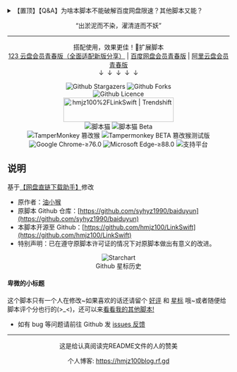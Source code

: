 <details>
<summary>【置顶】【Q&A】为啥本脚本不能破解百度网盘限速？其他脚本又能？</summary>
<p>你在本站内可能见过一些脚本，标着 “不限制下载” “不限速解析” “无视黑号” ，实则安装后又需要完成特定【任务】才给【加速下载链接】的脚本。<br/>它们是怎么做到的？为什么我这脚本却做不到？</p>
<p>主流网盘对非会员用户的限速是由客户端与服务端共同控制的。<br/>所以，即使有通过 CE 修改客户端速度的 “歪门邪道” 绕过客户端限速，那么也会被服务端检测到直接黑号。<br/>这样，我们就得出了【仅靠前端脚本无法绕过限速机制】这一结论。</p>
<p>那些脚本的工作原理大致如下：</p>
<ol>
<li>首先，脚本会先调用官方 API 接口，无感 “帮” 你生成文件的分享链接；</li>
<li>然后，脚本将生成的分享链接发到作者的服务器；</li>
<li>之后，服务器返回权限不足或者别的啥的提示，脚本显示公众号或小程序的二维码；</li>
<li>此时，脚本在完成任务前会不停向服务器确认任务是否完成；</li>
<li>扫码关注公众号或看广告后，服务器检测到完成了，然后会从作者购买的会员号 Cookie 池中选一个账号；（类似 ChatGPT 共享账号）</li>
<li>然后服务器调用官方 API 接口，用选出的账号转存你的文件，并调用官方 API 接口获取直链；</li>
<li>最后，把会员账号的不限速下载链接返回给脚本，脚本一般会将下载链接发送到指定的下载器中。（这样能够方便很多不会操作的用户）</li>
</ol>
<p>也就是说，这些工具其实是【借用的】别人的会员权限来实现不限速。</p>
<p>但使用这类服务时，你也可能面临以下风险：</p>
<ul>
<li>账号 - 由于依赖分享链接实现功能，如果你分享的文件曾被举报过，可能会导致对方账号和你的账号一同被封禁。</li>
<li>隐私 - 如果分享的是私密资源，第三方也有可能看到你的文件内容（懂的都懂，比如 “冠希哥” 事件）。</li>
<li>依赖 - 一旦这些工具背后的会员账号被平台批量封禁（业内俗称 “烧号”），而作者停止维护，工具就彻底失效。</li>
</ul>
<p>而这脚本，不会访问任何第三方服务器，<br/>只会通过调用网盘的官方接口来获取对应文件的下载直链，并且允许您选择您喜欢的下载器用于下载直链。</p>
<p>所以，您通过直链能获得的下载速度，完全取决于您自己账号的权限。<br/>如果你不是会员，下载依然会被限速。</p>
<p>如果你希望获得更快的下载速度，也可以尝试安装网盘官方客户端，把你的机子变成 PCDN，用上传换下载速度，为他们省点存储经费。</p>
</details>
<center>
	<p>“出淤泥而不染，濯清涟而不妖”</p>
	<hr>
	<p>
		搭配使用，效果更佳！👋扩展脚本
		<br/>
		<a href="https://scriptcat.org/script-show-page/2385" target="_blank">123 云盘会员青春版（全面适配新版分享）</a> | <a href="https://scriptcat.org/script-show-page/2236" target="_blank">百度网盘会员青春版</a> | <a href="https://scriptcat.org/script-show-page/2470" target="_blank">阿里云盘会员青春版</a>
		<br/>
		↓&nbsp;&nbsp;↓&nbsp;&nbsp;↓&nbsp;&nbsp;↓&nbsp;&nbsp;↓
	</p>
	<p>
		<img alt="Github Stargazers" src="https://img.shields.io/github/stars/hmjz100/LinkSwift?label=星标&logo=github&logoColor=white&labelColor=black&color=gold&style=for-the-badge&cacheSeconds=10">
		<img alt="Github Forks" src="https://img.shields.io/github/forks/hmjz100/LinkSwift?label=复刻&logo=github&logoColor=white&labelColor=black&color=grey&style=for-the-badge&cacheSeconds=10">
		<br/>
		<img alt="Github Licence" src="https://img.shields.io/github/license/hmjz100/LinkSwift?label=许可&logo=github&logoColor=white&labelColor=black&color=grey&style=for-the-badge&cacheSeconds=10">
		<br/>
		<a href="https://trendshift.io/repositories/13630" target="_blank"><img src="https://trendshift.io/api/badge/repositories/13630" alt="hmjz100%2FLinkSwift | Trendshift" style="width: 250px; height: 55px;" width="250" height="55"/></a>
		<br/>
		<img src="https://img.shields.io/chrome-web-store/v/ndcooeababalnlpkfedmmbbbgkljhpjf.svg?label=脚本猫&logo=data%3aimage%2fpng%3bbase64%2ciVBORw0KGgoAAAANSUhEUgAAAIAAAACACAYAAADDPmHLAAANJUlEQVR4Xu1da3BU5Rl%2b3rMbKEWEbECQQQ1kT4igqFU6OlYHptqrHbRa2or3ismegFMqWp1Wi9qOrZfRkezZRKy3Ftt6qTK1dVrt6HipttQRuWiSs4GoDAbJngWRUkn2vJ2TBIsQ4Jw97yGbnG9nduDH%2bz7f8z7fk2%2fP5bsQ1CfSClCkq1fFQxkg4iZQBlAGiLgCES9fjQDKABFXIOLlqxFAGSDiCkS8fDUCKAPIKlCeaTsHDkbRMOdle76%2bURY9mmiJZdYk3qWdAQ3b86mqZyRVEBsBys3Wewl0PoCJnxIkvMagh%2fOpZJMk6ahglWeytQS%2bFIzT9qh5E4OfzBvVV0voIGKARLplCUj72QEIrSINy3J1uilBeqhjVDRaBjuYD%2bDE%2fdbKzs12%2fdQlQbUIbIDyjDWPGL%2f1RIRoDRWc%2b3MLqu%2f1FB%2bxoIqG1qs5pl0J5uO9lM6Ei%2fIpfbmX2P3FBDeAaT1CwMX%2bSPA7YFpm1%2bt3%2b8sbmtGJtLUIxPMBOtZPhQz8Jm%2fol%2fjJ2Ts2sAESZutbAM0okkRrrxGSdxaZP6jTEuns4t6OR3VxhfBq26g%2bobjc3iwBA1gchEAfiTYH2rK8UfWroFiDIb%2fcbPuxBmc%2bA1VB%2bdqGHqgPAyW75BMZ630wJgUtpM%2bP7cTO%2fbn66l%2fI4JUWSkW69SdM2pUAV4owI2y0U%2fpRQbCCG8C0XgNwahAS%2b%2bQyNoKwzDb0W0RxBwgsYVo3gTEfJPWH8mkhr9uGvuctou8KgxsgYz0OxgW%2bW%2faUwB%2bA%2bT6J2x1PzQkH9d4e01UAHSkMvfsH%2fAk7pX8nCHZwA5iWeyX%2fwyAkPOR%2bCHYyg8UIfc9FUgCO8FBbkJB7bENfFAQguAEy2WvAfKiu4nNgp6FUjdDX8QsAVATpFM%2b5RIvtVPIuz%2fH9BAY3QDr7XRD%2fPgiJInK3gZ17SsUIfR3vjoKji6il%2bBSm79n1yT8UDyBwG1ieaT6dOPZKEBIBcj8GO3cNlBH6Ov4aAIcFqKHoVKbCl%2fKpmleLBpB4DjCm4e1jNK2sPQgJgdydYOf2Q2WEvo6%2fDsAIAe5FQzhOV%2bXWBdPeLRpAwgB47LFYovOk7iAkxHIJu%2bA4t4VlhJ6O17QbwBgmxjkAkD32zTjmzi0EgAj%2bJNBtPGG2bgrtVqe46hywc6vjaC8Wl%2f7ZLE1zZoG0GwFoEngyGPyBbVT%2f%2f9V7kaCBLwL7DPAvgGYWyUGlFaUAr7SN6i8WlbpHkowB0q1%2fBNF5QcmofB8KMD9l11d%2f20dGv6EiBuibDbQwKBmV710BBi%2bVmBUkZIDstQS%2b3Tt9FRlUAQZdlzeSdwTFkTFAY9v3yXEeDUpG5XtXgDXtwnxd1e%2b8Z%2fQfKWMAc%2f0ZhMJLQcmofO8KMGJn5o0pL3vPCNEAo5e1T451da0PSkble1egUFY2Zdv8yg3eM0I0AJq4LFHI7gpKRuV7V8COJYehlrq8Z4RpgJ6ZQdkOMI8PSkjle1CAaLOdSk7wEHnQEJFrALeVhGn9G8DJB21RBUgo8IZt6KdIAIkZoDxjPU2MORKkFMaBFWDCinxKP1dCJzkDmFYDAfUSpBTGQQwApPOG7k48CfyRM0DGup4YtwVmpAAOqgATbsin9F8eNNBDgJgBKkzrInelioc2VUhABdyVWDlD97Yc7yBtiRlgbMaa5TBeCFibSveggEaY3ZnSRV51ixlgXDqbLBBbHvirkIAKxJj0LfXJbECYnnQxA1Q%2buOFzH%2b3s3ilBSmEcWIHDR8RHtF8%2b%2bb8SOokZwCWTMK0tAMZKEFMY%2b1Wg0zb0cVL6SBvgzQNuaiDFOto4q2xDP0lKAlEDVJjWnxg4R4qcwtlXAQKeyRn6t6S0ETZANsPgOilyCqc%2fA1Bjzki6y85EPrIG6Fn%2bTD8XYaZA%2blWAmH8quXxe1gBmy6UM7SHVd%2bEpQHAuyxlTH5ZqQdYADS1fZk17XoqcwunnJ8BxzsotmPp3KW1EDTDWbJ7qINYsRU7h7KuAhkJNp1HTIqWNqAHG3%2fHWyK6Rn%2f9YipzC2VeBsh3%2fOWzztSfskNJG1AAuqYRp2QDKpQgqnM8okLcNPSGpibwB0tZqEDxtdChZSCSwGGvser3YLfn6v6uQFi5hWn8B8HVpXIXXo8CztqF%2fQ1KLMEaA%2b0A9%2b9yqj7QCDHd31askYeUNkMneCOYhsb2bpNAiWEQ32ankrSJYfSDyBjDbLgecByRJKqzdCmhX2EbVg5J6yBugcf3ZcAp%2fkySpsPoU0GJfseumPCeph7gBKtLtxzJ1vS1JUmH1KkBcNi1XX%2fmOpB7iBhj76%2bZRziexjyRJKqxeBbThhcM7f1CzXVIPcQO45BKmtfWQ75knqUppYm2zDX2MNLWwDLAWwHRpshHHW2cb%2bnHSGhRlgIqMdbHDuImAZB%2bhDgCriLDKgfMWWKslYJY02SjjMfAiyGnSoJ3A3HOWkPvtWSDKQFYj3JJL6b7XZfg2QMK0HgMQaIfqKHdkyLU%2fbhv6XD9t%2bDKA6nw%2f0g5YrC8TeDZAotGaBgfrBqws1bB3BTRMt%2bt0T7fi3g1w8LMBvRNUkeEq4ONMQc8GqEi3XsZEoo8hw1UhuujEfHmuvtrT3EzPBhiz1JqlxdTiz8FgK6eA2VsXels86tkAvQ94si0AF3nG3WCQbihwpFbbSE71Wok%2fA6jrAK%2b6DlwcYYmd0m%2f2SsCXAVzQcrOtjuBkvDag4g6dAgwtlTeqGv206NsAPT8Fy6xJ6MJpIJzNDk4m6jn6dECOTfFT7BCL%2fZgZraThDTCeQxles%2bfrG%2f3WWJQB9mnE3Siyu20mE80gOO7vj%2ftV8wL99saB458F0MLQWoh5tR2vWllSG0Xuyb3CtOoZaJCtP9poBCzIGXpaWgWZEWAvVhVmy7kM7SlpslHGIzjn5YypT0trEIoBxja2neI4zkppslHG0zRtZmddlbsbq%2bgnHAM0tR%2fpFLo2iTKNOJgWK5vYWVv5gbQMoRig507BtNw1giOlCUcUb4dt6KHcZYVpgFYAekQ7TLpsyzb0UJ7AhmaActN6Qc0KkvGBOxsob%2bizZdA%2bixKeAdLW9URq72CJTmPGDfl6mb2B9%2bYTmgHGpDecqFG3u22c%2bgRUwOH4SVvrJ68KCNNvemgG6L0QzDYD7PnNVBgFDn5MarGNZE1YdYRqgArTMhkQ29IsLBFKGZeATM7QjbA4hmqARKb1fDA9ERb5SOASX2Cnqp8Mq9ZQDTDaXF0ewwh3cqLIAUdhiVDCuB0F7Jy2zZiRD4ujqAHKm9pGa9BqnEK3roErGXQMQJUAnxVWAUMbl54HuJ3A7zqgdi0Wtxw4zfnaqm1SdRdtgPKmtqPRXTidiGrgfoEpYK5Uu4VLdc1%2bcTpB1A5gPZibmbkZ8dir%2bdqq94ppuSgD9F3cXagWgBYjeSg52wh4lGJlt%2fp9X%2bDbAGp1UCgdKARK7Uy0MJ%2bqesYroC8DlKuTwbzqOoBx%2fIptVJ%2fhlYAvAyQy1mqw2gPQq7gDFhfK0rDeiaDvD1hRqmE%2fCsy1Df1xLwmeR4BEg3UaNPzDC6iKGWAFCD%2byU%2frdXlh4NoALprZ%2b8SLpwMf4mT%2foywDq2f7Ad64HBr5OFvdlgL5RoIgdQrgFoNUgXkPMa7pBq%2bOM4SBazoDYCVgexCm5EALeBPO8bsIncfAMJjoeTMcDPAMgv29St1Is%2frVc7eR%2fei3UtwFc4PK0dRsIiwgYvldDawFaS3DWweF1Wjy%2bdktd1X5PEx1ttk6JgZYDONUr4SEW93oBPG%2bbUb1%2bf3WNa2zTne7u46DRdIY2HWB3o6j%2bNot6luDc53fqeFEGcMmObrC%2bQIzD3f9rZfjQ644Uexc6dul7EwuxT5ZHbfqYO80rVhg%2br3Ph0UXNnnZ3bHG6cISrZ5lGG4s9SrZoA0j%2bJY5qeKeiTIu7I8FXJXFLGOuvXU73vO0Ljs0NNMeSMIArwvhHOkbu2rF9OTHmDLQoYbbPhBXDRo6at%2fmSCWLHvgThWzIG6CliyQvxxLhJTSBcEaSoks1lPGBv2ViLJbO7S4VjaRmgT5XyTNs5BOdaMM4sFaEC8SC8xNDu8POSJlB7PpJL0gC7%2bSfS1iIQFgOY6KOmUgrdBMaddr23p3IDQbykDdBzt7G0eXI8HlvMjNAmRoYhPBHM7u7CndsW1mwIA18Ks%2bQN8Olo0Nh6Njl0GaPnIrFU1xzuIGAFa%2fyQXVcterCDVIfvjTNoDLCb%2bPhM9ogudr7JRHNK5Y7BvbIn5hVlpP15cyr5YVidFQbuoDPAniIk0tmjSMMcZucSgGaGIdD%2bMXklkfYIO1hh1ycH7WvyQW2APTunomlDDbq7pjmgCUQYD%2fdf8ATunZK%2b%2bzvMo0l2AXC3wO8goINBHQB3MGOzBu5AvOztXO3kIXFG8pAxgMeOVWF7KaAMEHFLKAMoA0RcgYiXr0YAZYCIKxDx8tUIoAwQcQUiXr4aAZQBIq5AxMtXI4AyQMQViHj5agRQBoi4AhEvX40AygARVyDi5f8PRBbertzz5yMAAAAASUVORK5CYIIK&color=blue&style=for-the-badge" alt="脚本猫">
		<img src="https://img.shields.io/chrome-web-store/v/jaehimmlecjmebpekkipmpmbpfhdacom.svg?label=脚本猫%20Beta&logo=data%3aimage%2fpng%3bbase64%2ciVBORw0KGgoAAAANSUhEUgAAAMgAAADICAYAAACtWK6eAAAAAXNSR0IArs4c6QAAFf9JREFUeF7tnQmwJHV9x7%2b%2fnumet7ugyEIk7JueZdm30%2fOWBTYYU0i8AGG5DxNjSo0E5fKmPBIBdQHBRC2sYDySFUEpEo4oKKACy2UEymiF7Lr7Zua9RXZ6FkIQFWGPNz1v%2bpfq996uuOwx08f%2f3zP9myoKqt7%2fd31%2b%2fy89Pb8%2bCPIRAkJgtwRI2AgBIbB7AiIQ2R1CYA8ERCCyPYSACET2gBAIR0COIOG4iVVGCIhAMtJoKTMcARFIOG5ilRECIpCMNFrKDEdABBKOm1hlhIAIJCONljLDERCBhOMmVhkhIALJSKOlzHAERCDhuIlVRgiIQDLSaCkzHAERSDhuYpURAtoEsn4UlrF16OA8T%2f3xVAeFgLePqbVLN%2bE3GWEvZe6CwMRBOHAqn18a%2fInzNFkw8k9PDm17ZukYPB3AtAikapsXgOkSIti7KPomBt1ScVt36gAiMfUQGLcLp%2frgcwC8decMmOGC%2bOqK2%2f4X1dkpF0jNtm4F8Jd7K5SAu5hpldNsfX9va%2bXv%2fUtgvFQ4pcN8AQGndVHFbY7rva2LdbEtUSqQbsXx0uoIuJsZq5ym973YqhZH2gnUS4WTmfkCAKf3mIxSkSgTSN22rmbgkz3C2LGcgB%2bAsarc9O4I60Ps9BOolwonzQrjjLDZEPC5sutdEta%2bFzslAqkNF1bA4B%2f2ktju1hLjhx0Dq0Yb3u1x%2bBMfaggEe4ByfD4zzoojIhGdUm60fhCHrz35UCKQatH6AhE%2bFmsxhB8xsKrS8L4bq19xFiuBarFwogE%2bnwlnx%2bmYQKvKbuv8OH3uypcSgdRs638BHJRQMfcwTQvlOwn5F7chCFSLhROIONjAL%2ftVKoS7XZjQc47bOjAeX7v3okognHQhDL6PQP%2fquN5%2fJB1L%2fO%2bewJhdeEtwxADwF0lzclwv8f2beIAAUs22EhfI9mYwePWsUG5LukHi%2f%2fcExu2h4334gTD2%2bhN%2bXNwGSSC%2fA%2fCKuMB054fvB%2bjrckTpjlbYVXV76DiGf6GKI8ZOOb7guN4rw%2bbdrZ2SI0jVttYTMNptUvGu4wcMoq8skZP5WLHWSkPHgv33JXeOsed0GRiruN70JSlJfpQIpGZbPwJwYpKF7N03P0hEXy7Lz8N7R7WHFbXS0JvJ9z8Q969SIZK6x3G9FSHsejJRI5Bi4Rsgfk9PmSW0mJkfMkD%2fJAPH3gBXh%2fNvopzxYTDO7M0yodVM1znN1nsT8r7DrRKBVG1rJQGfSbqYXvwz0cPk4xq51mvP1KrD%2bTeSYVwMIPTku5e%2bdLuWgcsrrrey2%2fVh1ykRyFjJfK%2fBtCpskknaMejHAL4oVw%2f%2fIeWxYv4NBhkfDXGtVJLt2uHbJz5vtNH%2bRtLBlAhkolg4sUMcnIek%2bEP%2fycDnK27rrhQnmXhq64v51xtkfIKAUxMPFiFAjmnFSLN1TwQXXZmqEYhtLe0A67rKSPsi%2bolP%2bIfRRutu7akoTGC9nf9zA8bfE3CKwrChQ%2bWAw0Zcb31oB10aKhHIE4vwyvaU9XyXOaVkGT1ChKvKjVYsF1mmpKiXpVGz88cARnBl7MlpzXFXeZl5b79Df4lgvpboR4lAggpqtvUCgH0TrSYZ54%2fCpyudTa2Uf0XsrfiJUv5o3zc%2bxYSTerNMxeoXHddTMnhWJpC6ba1nbcPCWJr6GDNdXlHwvTeWbHfjpFrKH01sBL8oap5Lha%2bSgLGygiFhkKEygdRsKzihOiE8ltRYPmqAVi5xW%2felJqMuEqmW8q%2bbFcYg9OBex%2fWUCFydQIrWdSCc20Uv%2b2QJPTIjlMnVaU44OPnOgz7NoLekOc%2becmN802l6SgbPygRSta3LCfh0TyD6YjH9pANaudSdvD9N6daL%2bdcz0WcAOi5NecWRCwNXVFxPyeBZoUDM84LL0OMAlEYfBPoxE610GpMP6sxvvJh%2fgz8jjGN15pFkbAafX3HbSgbPygRSW1hYAT%2be%2b9KThB%2fZN9HDgVD8uZOPdjZjHnfmzCtY%2fjzf9%2bflfJ7nM3JRYhiETsegLYZhbGl5xhbKbduS2wdbrBfyR3eMaWG8OYr%2fvrA16CRno5pfFZUJZKxoHWYQftEXDZAkU03AZywbbXpKBs%2fKBPL4Quw3x7d%2bm2ryklxfENhmeK9avhFKBs%2fKBBKQr9rWiwTs0xddkCRTSYCBzRXXUzZwViqQum2NMVBJJXlJqi8IEFAtu56yu1MVC8S8d6B%2bj%2b%2bLLTVYSRL4vrLbVjbsVCqQWsn6Jhh%2fO1gtk2qUEiBc7zQ8ZQNntQIpWleA8CmlQCXYYBFgXOk0PWUDZ6UCqdvmeTzAw8LB2onprIbA55cVDQkDAmoFMvNk78QfOJzO1kpWcRAgopNV3qOjVCDVYWsZGVgbByjxkU0C7OPwyiZP2cBZqUDW2niVBUveQZjNvR1L1R68%2fQ93oWzgrFQgAaGabb0IGRbGslky6GSzo3BIqPwcZFYgVQBOBpsrJUcnUHNcT%2bmgWfkRpGqbwWsKjo%2fOSjxkjUDw5P6K21Z645cGgVjXExC87lc%2bQqAnAgzcUHE9pYNm5QIZL1pX%2bDIs7GljyOIZAgbjyiUKh4RazkHqtnk%2bg5S%2fEF42Wf8TIPAFZbet9K5U5UeQ2fdjZ%2bqphf2%2fNdNRgao32760WuUCqQ1bh8PAmnQglyz6ioCPI5xNntJBs3KBrB%2fG%2fjnD%2bnVfNUaSTQWBju%2fNX7oJSgfNygUyOwvZDGBeKqhLEv1CYIvjesrvRtUlkBqAcr90RvJMBYG643rKB8yaBGKuHsQHmqViGw1sEny%2f47aVD5i1CKRuW9ezDAsHdisnURgBN5QVDwm1zEGmz0GK1pUgXJYESPE5oAQYn3WanvK7UbUcQaq2eQGBvj6grZSyEiDA4Asrblv5gFmLQMZKhVMM5ky%2fCzCBPTTQLn2iU3W8Fk%2bLQOoLzCM4R%2f8z0B2V4mIlQB0%2bsvxUW%2fmAWYtAmsPYf4sMC2PdQIPubJ7vzS8qHhJqO0mfHRZuATB30Bsr9cVCYKvjeloGy1qOINMCKVl1MJbEgk%2bcDDYBwrjT8LQMlvUJxDbvH%2bSXvAz2jlVdHT%2fguG0tb8rSJpC6bd3AwLtVo5Z4%2fUeAgG%2bVXU%2fLXajaBFIrWZ8F49L%2ba5dkrJwA4Sqn4WkZLOsTSNG8EERfUw5bAvYfAeaLnGZby2BZm0CqduFUAt%2fZf92SjFUTYNBpFbelZbCsTSD1Q8wjuCPDQtWbrR%2fjUY6PLD%2bpfkiodQ5SXYD5lLOe68eGSc5qCXDHO6DyFLTchartCDI7LNwKYI5a3BKtzwhsc1xP20BZq0CqtjVOwEifNUzSVUiAgYmK62kbKGsWiPkAZeHF9wo31KCFYvCDFbd9rK66tAqkblvfYuBvdBUvcdNPgIBvl11P20BZr0BK1lXMuCT9bZIMdREgwtXlhqdtoKxVILWieRGIvqoLvsTtAwLM73OabW0DZa0CqdqF0wj8%2fT5ok6SoiQCDTq%2b4LW0DZa0CGV9oHun79Lgm9hK2DwgYBi9fsrGt7e5TrQKpH4wDOG%2f9qg%2f6JClqIkBT3oHlp6FtoKxVILPDwm0AhjTxl7DpJjDpuJ7WQbJ2gVRta4KAxenuk2SngwADGyqup3WQrF0gNdt8ADIs1LH%2f%2biAmP%2bhoHBIGgFIgEOvbAN7VB92SFNUTuNFxPa2DZO0CqdrW1QR8Uj17iZh2Agx8ruJ6WgfJ2gUyVjTfZxB9Je3NkvzUE%2fCZ3z%2fabGsdJGsXyIRdOK0jw0L1u68PIuZAp49oHBKm4hxkomQu7zD9dx%2f0S1JUTCBH%2fCcjjbbWQbL%2bI8hBOLBjWc8qZi%2fh%2boBAzvP%2baOQZaB0kaxfI7LBwEkChD3omKaoj0HJcT%2fsAORUCqdvWBMuwUN3W64NIBGwoax4SJnYOMla0DiODzzVAr%2fMZ8wHsT8D%2bANYxYR35WMfsP1LZNPXQ9BGkaD4Iojf1Qd8kRVUEmB9ymu03B%2bHWLTCPyBlYToTlgLEc4OUAOsD0gxyeI8LqToduGN3Umog7vViPIBO2NdohXAXGmT0kug3MPxWB9EAsC0uZHwLRUQD27aHcW3PA5SOuN9aDzR6XxiaQQBw%2bcCsDS%2bNKTvwIgV4JELDeAN4Wl0hiEYiIo9c2yvokCcQpklgEIm%2btTbLd4jsMASa%2bptJofzSM7Utt4hGIbT0JYGHUZMReCMRI4GnH9RZE9RdZIPVS4WRmvjtqImIvBOImwIS3Vhred6P4jSyQmm19AsA%2fRklCbIVAQgT%2bznG9z0fxHV0gJfNcMF0XJQmxFQKJECB%2bj9NofzOK7%2bgCKRZOB%2fH3oiQhtkIgEQJMZzjNVqTHSkUWyC%2bKhUNN4g2JFChOhUAUAjlynCdb9SguIgskCF4tWt8lwllREhFbIRAvgXjejBuLQMZL1tk%2b4zvxFijehEB4AgR%2bd9ltB887iPSJRSBBBjXbuhHAOyNlI8ZCIB4CNzmuF8tejE0gMyIxvwTQR%2bKpUbwIgd4JEPM%2fl5vtD%2fZuuWuLWAUShKjb1mdAOIkZfxZXkuJHCHRB4FEG7qu43sou1na9JHaBbI%2b8Ybiw2DdwEoOP8oHDaOYqX%2b13iHVNRhammkDw1EWD8Asw1hjAbXFdvbtz0YkJZOdA%2fCbkaxusChlwCKj4hAoxlgbCYcBIdTckOW0EAiEQY4KJNxhk1MGdNTxnao1Tx4sqklImkN0VUysNHQL47wDjShUFS4w%2bIcC4LM90y%2bJNLa0zNu0CmT5vKRU%2bwMxf7pPWSZoqCGh%2bs9T2EtMhENt8F4Mi%2f2atom8SQw0Bn%2fHXo03vZjXRdh8lFQKp2oVTCaztNVu6myDxX04gx3TiSLN1r2426RBIKX80sfGobhgSPz0EiPm15Wb7Z7ozSodAFhSWUI4jXVSmG6TEj5dAjmnxSLP1RLxee%2feWEoFgPuUsbe%2bh6x2bWCRNoON785duwm%2bSjrM3%2f6kQSJBkzbZ4b8nK37NDwHG9VOzNVCQxK5DgHOTo7GwBqXQPBH7muN5r00AoNQKplsxriOniNECRHPQSIKKvlhut9%2bvNYiZ6agQyVrTebhD%2bPQ1QJAfNBJjPdZrt6zVnkS6B1BdaDvuopgGK5KCXgM9YNtr01unNImVHkNnzkCaA4TSAkRy0EYjlgW9xZZ%2bar1jTAilZt%2ff4ZPi4OIif9BC403G909OSTqoEEtxsxUCsN7ykBbTk0R0BBi6P%2b6an7iLvelWqBFK1zaMI9PMoBYltfxPwiY8abbRT81LXVAlk5jzEfACg6TcLySdrBOJ5VE%2bc1FInkHqxcHHw6Po4ixRf%2fUKAPuy4rWvTlG3qBLLWHlpkwQ%2feNSe34aZppySfi8%2bGcWhl4%2bTG5EN1HyF1Apn5mmXdAeCM7suQlf1OgBi3l5ve2WmrI5UCqRbNc4goFZPUtDVsUPMh8Dllt%2f2ttNWXGoE8fTDmPp%2bzFhHRIQQsIvBKBvZLGzDJJxECzwN0ue9zw8zxRpjtJ0Y24IVEIvXoVLlAJhbjFX7HPAQ%2bLYJPh%2fjwA1EsBhD8c2iP%2bcvyASRAQJNBDYAbTGgQ%2bAliHs%2bZQ%2bOLn9j8rMqSExVIvWj%2bKQijzLQYhJFZEQRCeKXKIiXWwBCYBNAA45cgHicyxolpfIk7uTqpChMRyOyVuW%2bXE%2b2k2iZ%2bX0qAgccIdHPeNG%2bO%2bwgTq0AeX4j95rB1vVxPJRtYBwECNnSIPjLaaMX2UtnYBFJdOLSQfP42wK%2fXAUdiCoHfE4hv4BibQOq29VMGUnGbpGwVIcBMKyrN1j1RScQikGqxcAIRR04majFiLwR2EGD8m9P03hGVSCwCqdlW8IjIv4qajNgLgTgJbM57%2b73ml%2fhdFJ9xCUQe2ROlC2KbCAEiOrncaP0winMRSBR6YptuAoR3Og3vpihJikCi0BPbVBMwQB9a4rYivVYjFoFUbfMZAr061bQkucwRiOP23VgEUitaXwDhY5nrgBScagL5qZy9%2bOltwZNyQn9iEci4PXS8D%2f%2b%2b0FmIoRCIn8Btjuu9LarbWAQSJKH6JicGthCwBsDrokIQ%2b0QJBM9cXgZg30Sj7OScQadV3NZdUWPGJpAnF2K%2fll%2b4C%2bBjoia1k%2f0LzBgziNZ2CGuZO2tyW6fWOM%2fNvOW0ZpurATou5pjiLh4CO%2f4vvubVmJc3zcPyOSxjnhbMMoAOBzA%2fnlC%2f9%2bITnzfaaH8jDr%2bxCWR6swZvrGX%2fVgCv6TU5Bn5LoDEGxghYx35nzWR%2bas3yjXh%2bb75qtvU4gCP3tk7%2brpTAPY7rrdhbxEA4Q5Y56iN4JTgtBW0XDw7em%2b0u%2f070CafR%2bkIo210YxSqQ7f7HS9ZbmXEuAye%2fPCY9NyuCGTEQreepyTWVp%2fDrKEXVbMsFUIziQ2zjIUDA%2brLrHRbF2x8Ih2gUwFIAwb8X7tovX%2bszf2e0OfXjKHF3tk1EINuD%2fPwomHOfm3sA%2fKn5xP4BXmFo7IgE7wir2dYWAHPjBCS%2beibwguN6id0Qt0M4zPO2Z%2ba3pn6%2b9FfY3HOmXRgkKpAu4se%2bpGpbEzRz%2b658FBNg8P9V3PZBisMmGm7gBBLQqtrmtQT6YKLkxPnOBO51XO%2fEQcMykAIJmlQrmeeC6bpBa1gq62F80Wl6H09lbhGTGliBTItkuLCCDf46AaWInMR8FwSCr1QG8PGy275xUAENtECmv24NW8sMA1czcOqgNlFHXQTcxT4udTZ5a3XEVxVz4AWyHWStaF0KwmdVgR3oOIzLnKZ31UDXOFtcZgQyc14ydCzYD0Qir5sOt7sfAxmXOY3JB8KZ959VpgQStKc5jDmbc%2bZV8srp3jYrE39pn0770uImbOvNsr9XZ04gO75y2fljCMYHWe6l3%2bMOJuAWhv9lx516pL%2b3erjsMyuQ7bgm7MJpU%2fA%2fRKDjwyEcTCsGr87DuHbEbd05mBV2V1XmBbId0%2bwrFy6CPNvrv5j5a5Vm%2b4buttBgrxKB7NTfuj10nM%2bds4joTAALBrv9O6p7ipnvMCh3e9mdvD8jNXdVpghkN5hqZexL28yzQHQmM87qimafLSLC7WC%2bg%2be0b3fqM%2ffXyOcPCYhAutgR4%2fbQIkbnuODGLAaCc5XYb%2fLpIo0YlvCzYLqLiB82c7mHFz052YjB6UC7EIGEaO%2fsPGUFAW9koKL6dtIeUn6RgCoIq334d1caU8Htr%2fLpgYAIpAdYu1s6sWDOcDvnV4xALAQHvl8hork%2bMI%2bAuQyeS6C5M%2f%2bNXJSQBHQY2MrgrQTaGvy3AWxh5q0wjCoYNR%2bomh2jOvLUtk1RYoktIAKRXSAE9kBABCLbQwiIQGQPCIFwBOQIEo6bWGWEgAgkI42WMsMREIGE4yZWGSEgAslIo6XMcAREIOG4iVVGCIhAMtJoKTMcARFIOG5ilRECIpCMNFrKDEdABBKOm1hlhIAIJCONljLDERCBhOMmVhkhIALJSKOlzHAERCDhuIlVRgiIQDLSaCkzHAERSDhuYpURAiKQjDRaygxHQAQSjptYZYSACCQjjZYywxEQgYTjJlYZISACyUijpcxwBEQg4biJVUYIiEAy0mgpMxyB%2fwff3hgjQMKO1AAAAABJRU5ErkJggg%3d%3d&color=%23d81e06&style=for-the-badge" alt="脚本猫 Beta">
		<br/>
		<img src="https://img.shields.io/chrome-web-store/v/dhdgffkkebhmkfjojejmpbldmpobfkfo.svg?label=Tampermonkey%20篡改猴&logo=tampermonkey&logoColor=white&color=brightgreen&style=for-the-badge" alt="TamperMonkey 篡改猴">
		<img src="https://img.shields.io/chrome-web-store/v/gcalenpjmijncebpfijmoaglllgpjagf.svg?label=Tampermonkey%20BETA%20篡改猴测试版&logo=tampermonkey&logoColor=red&color=red&style=for-the-badge" alt="Tampermonkey BETA 篡改猴测试版">
		<br>
		<img src="https://img.shields.io/badge/Google_Chrome-≥76.0-yellow.svg?style=for-the-badge" alt="Google Chrome-≥76.0">
		<img src="https://img.shields.io/badge/Microsoft_Edge-≥88.0-blue.svg?style=for-the-badge" alt="Microsoft Edge-≥88.0">
		<img src="https://img.shields.io/badge/支持平台-Windows_|_Mac_|_Linux_|_Android-blueviolet.svg?style=for-the-badge" alt="支持平台">
	</p>
</center>

## 说明

基于[【网盘直链下载助手】](https://www.baiduyun.wiki/install.html)修改

* 原作者：[油小猴](https://www.youxiaohu.com/)
* 原脚本 Github 仓库：[https://github.com/syhyz1990/baiduyun](https://github.com/syhyz1990/baiduyun)
* 本脚本开源至 Github：[https://github.com/hmjz100/LinkSwift](https://github.com/hmjz100/LinkSwift)
* 特别声明：已在遵守原脚本许可证的情况下对原脚本做出有意义的改进。

<center>
<img src="https://starchart.cc/hmjz100/LinkSwift.svg?variant=adaptive&amp;line=%23574ab8" alt="Starchart"><br/>Github 星标历史
</center>

#### 卑微的小标题

这个脚本只有一个人在修改\~如果喜欢的话还请留个 [好评](https://scriptcat.org/zh-CN/script-show-page/1604/comment) 和 [星标](https://github.com/hmjz100/LinkSwift) 哦\~或者随便给脚本评个分也行的(>\_<)，还可以来[看看我的其他脚本!](https://scriptcat.org/users/114812)

* 如有 bug 等问题请前往 Github 发 [issues 反馈](https://github.com/hmjz100/LinkSwift/issues)

***

<center><p>这是给认真阅读完README文件的人的赞美</p></center>
<center><p>个人博客: <a target="_blank" href="https://hmjz100blog.rf.gd">https://hmjz100blog.rf.gd</a></p></center>
